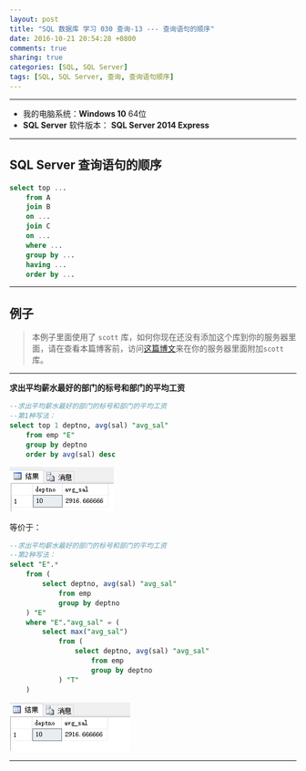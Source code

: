 ```yaml
---
layout: post
title: "SQL 数据库 学习 030 查询-13 --- 查询语句的顺序"
date: 2016-10-21 20:54:28 +0800
comments: true
sharing: true
categories: [SQL, SQL Server]
tags: [SQL, SQL Server, 查询, 查询语句顺序]
---
```



---

* 我的电脑系统：**Windows  10** 64位
* **SQL Server** 软件版本： **SQL Server 2014 Express**

---


## **SQL Server** 查询语句的顺序

```sql
select top ...
	from A
	join B
	on ...
	join C
	on ...
	where ...
	group by ...
	having ...
	order by ...
```

---

## 例子

> 本例子里面使用了 `scott` 库，如何你现在还没有添加这个库到你的服务器里面，请在查看本篇博客前，访问[这篇博文](http://www.aobosir.com/blog/2016/10/16/SQL-Learning-016-how-to-attach-a-database/)来在你的服务器里面附加`scott`库。

---

**求出平均薪水最好的部门的标号和部门的平均工资**

```sql
--求出平均薪水最好的部门的标号和部门的平均工资
--第1种写法：
select top 1 deptno, avg(sal) "avg_sal"
	from emp "E"
	group by deptno
	order by avg(sal) desc
```

![Alt text](/images/2016-10-21-SQL-Learning-030-Query-13-Query-order-of-order/1477040016720.png)

等价于：

```sql
--求出平均薪水最好的部门的标号和部门的平均工资
--第2种写法：
select "E".*
	from (
		select deptno, avg(sal) "avg_sal"
			from emp
			group by deptno
	) "E"
	where "E"."avg_sal" = (
		select max("avg_sal") 
			from (
				select deptno, avg(sal) "avg_sal" 
					from emp 
					group by deptno
			) "T"
	)
```

![Alt text](/images/2016-10-21-SQL-Learning-030-Query-13-Query-order-of-order/1477044470627.png)


---





